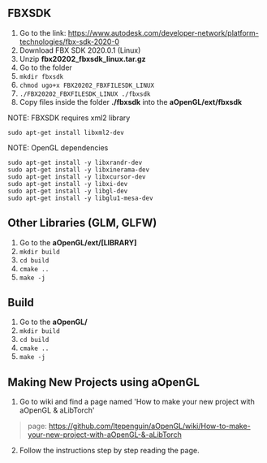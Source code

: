 ## FBXSDK
1. Go to the link:  https://www.autodesk.com/developer-network/platform-technologies/fbx-sdk-2020-0
2. Download FBX SDK 2020.0.1 (Linux)
3. Unzip **fbx20202_fbxsdk_linux.tar.gz**
4. Go to the folder
5. `mkdir fbxsdk`
6. `chmod ugo+x FBX20202_FBXFILESDK_LINUX`
7. `./FBX20202_FBXFILESDK_LINUX ./fbxsdk`
8. Copy files inside the folder **./fbxsdk** into the **aOpenGL/ext/fbxsdk**

NOTE: FBXSDK requires xml2 library

`sudo apt-get install libxml2-dev`

NOTE: OpenGL dependencies
```
sudo apt-get install -y libxrandr-dev
sudo apt-get install -y libxinerama-dev
sudo apt-get install -y libxcursor-dev
sudo apt-get install -y libxi-dev
sudo apt-get install -y libgl-dev
sudo apt-get install -y libglu1-mesa-dev
```

## Other Libraries (GLM, GLFW)
1. Go to the **aOpenGL/ext/[LIBRARY]**
2. `mkdir build`
3. `cd build`
4. `cmake ..`
5. `make -j`

## Build
1. Go to the **aOpenGL/**
2. `mkdir build`
3. `cd build`
4. `cmake ..`
5. `make -j`

## Making New Projects using aOpenGL
1. Go to wiki and find a page named 'How to make your new project with aOpenGL & aLibTorch'
> page: https://github.com/ltepenguin/aOpenGL/wiki/How-to-make-your-new-project-with-aOpenGL-&-aLibTorch
2. Follow the instructions step by step reading the page.
